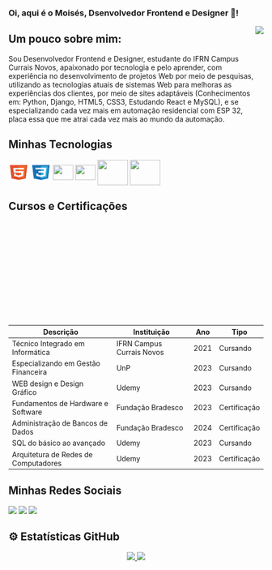 ### Oi, aqui é o Moisés, Dsenvolvedor Frontend e Designer 🦅! 


<img align="right" height="590em" src="https://raw.githubusercontent.com/gist/moiseslops/4f54cdc2ed940c19ecd91dbef51501ae/raw/1d5c20c460f4168b900b0cb4099bd92ecfeb7d07/githubcard.svg">
  
## Um pouco sobre mim:
<div>
  <p>
    Sou Desenvolvedor Frontend e Designer, estudante do IFRN Campus Currais Novos, apaixonado por tecnologia e pelo aprender, com experiência no desenvolvimento de projetos 
    Web por meio de pesquisas, utilizando as tecnologias atuais de sistemas Web para melhoras as experiências dos clientes, por meio de sites 
     adaptáveis (Conhecimentos em: Python, Django, HTML5, CSS3, Estudando React e MySQL), 
    e se especializando cada vez mais em automação residencial com ESP 32, placa essa que me atrai cada vez mais ao mundo da automação.
  </p>
</div>

## Minhas Tecnologias
<div style="display: inline_block"> 
  <img align="center" alt="HTML" height="30" width="40" src="https://raw.githubusercontent.com/devicons/devicon/master/icons/html5/html5-original.svg">
  <img align="center" alt="CSS" height="30" width="40" src="https://raw.githubusercontent.com/devicons/devicon/master/icons/css3/css3-original.svg">
  
  <img align="center" height="30" width="40" src="https://cdn.jsdelivr.net/gh/devicons/devicon/icons/python/python-original-wordmark.svg" />
  <img align="center" height="30" width="40" src="https://cdn.jsdelivr.net/gh/devicons/devicon/icons/django/django-plain.svg" />
  <img align="center" height="50" width="60" src="https://cdn.jsdelivr.net/gh/devicons/devicon/icons/react/react-original.svg" />
       
  <img  align="center" height="50" width="60" src="https://cdn.jsdelivr.net/gh/devicons/devicon/icons/arduino/arduino-original-wordmark.svg" />    
          
 
</div>

## Cursos e Certificações

Descrição   | Instituição   | Ano | Tipo
--------- | --------- | ------ | ------
Técnico Integrado em Informática | IFRN Campus Currais Novos | 2021 | Cursando
Especializando em Gestão Financeira | UnP | 2023 | Cursando
WEB design e Design Gráfico | Udemy | 2023 | Cursando
Fundamentos de Hardware e Software | Fundação Bradesco | 2023 | Certificação
Administração de Bancos de Dados | Fundação Bradesco | 2024 | Certificação
SQL do básico ao avançado | Udemy | 2023 | Cursando
Arquitetura de Redes de Computadores| Udemy | 2023 | Certificação

## Minhas Redes Sociais
  
<div> 
  <a href="https://wa.me/5584991397509" target="_blank"><img src="https://img.shields.io/badge/WhatsApp-25D366?style=for-the-badge&logo=whatsapp&logoColor=white" target="_blank"></a>
  <a href="https://www.instagram.com/_josemoises__/" target="_blank"><img src="https://img.shields.io/badge/-Instagram-%23E4405F?style=for-the-badge&logo=instagram&logoColor=white" target="_blank"></a>
  <a href="https://www.linkedin.com/in/jos%C3%A9-mois%C3%A9s-72318b2b2/" target="_blank"><img src="https://img.shields.io/badge/-LinkedIn-%230077B5?style=for-the-badge&logo=linkedin&logoColor=white" target="_blank"></a> 
</div>

## ⚙️ Estatísticas GitHub

<div align="center">
  <a href="https://github.com/moiseslops">
  <img height="170em" src="https://github-readme-stats.vercel.app/api?username=moiseslops&show_icons=true&theme=dark&include_all_commits=true&count_private=true"/>
  <img height="170em" src="https://github-readme-stats.vercel.app/api/top-langs/?username=moiseslops&layout=compact&langs_count=7&theme=dark"/>
</div>
